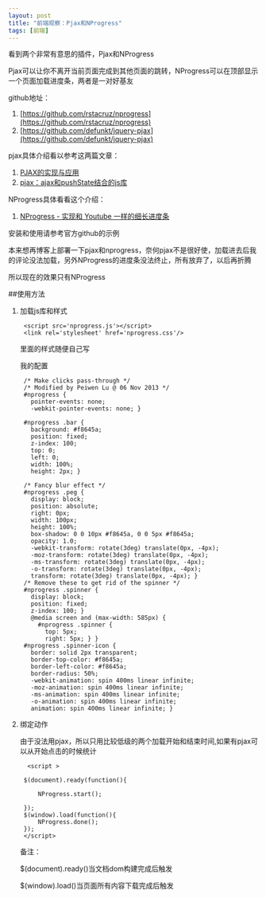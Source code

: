 ```yaml
---
layout: post
title: "前端观察：Pjax和NProgress"
tags: [前端]
---
```


看到两个非常有意思的插件，Pjax和NProgress

Pjax可以让你不离开当前页面完成到其他页面的跳转，NProgress可以在顶部显示一个页面加载进度条，两者是一对好基友

github地址：

1. [https://github.com/rstacruz/nprogress](https://github.com/rstacruz/nprogress)
2. [https://github.com/defunkt/jquery-pjax](https://github.com/defunkt/jquery-pjax)


pjax具体介绍看以参考这两篇文章：

1. [PJAX的实现与应用](http://www.cnblogs.com/hustskyking/p/history-api-in-html5.html)
2. [pjax：ajax和pushState结合的js库](http://www.welefen.com/pjax-for-ajax-and-pushstate.html)

NProgress具体看看这个介绍：

1. [NProgress - 实现和 Youtube 一样的细长进度条](http://c7sky.com/nprogress.html)

安装和使用请参考官方github的示例

本来想再博客上部署一下pjax和nprogress，奈何pjax不是很好使，加载进去后我的评论没法加载，另外NProgress的进度条没法终止，所有放弃了，以后再折腾

所以现在的效果只有NProgress

##使用方法


1. 加载js库和样式

		<script src='nprogress.js'></script>
		<link rel='stylesheet' href='nprogress.css'/>
	
	里面的样式随便自己写
		
	我的配置
		
		/* Make clicks pass-through */
		/* Modified by Peiwen Lu @ 06 Nov 2013 */
		#nprogress {
		  pointer-events: none;
		  -webkit-pointer-events: none; }
		
		#nprogress .bar {
		  background: #f8645a;
		  position: fixed;
		  z-index: 100;
		  top: 0;
		  left: 0;
		  width: 100%;
		  height: 2px; }
		
		/* Fancy blur effect */
		#nprogress .peg {
		  display: block;
		  position: absolute;
		  right: 0px;
		  width: 100px;
		  height: 100%;
		  box-shadow: 0 0 10px #f8645a, 0 0 5px #f8645a;
		  opacity: 1.0;
		  -webkit-transform: rotate(3deg) translate(0px, -4px);
		  -moz-transform: rotate(3deg) translate(0px, -4px);
		  -ms-transform: rotate(3deg) translate(0px, -4px);
		  -o-transform: rotate(3deg) translate(0px, -4px);
		  transform: rotate(3deg) translate(0px, -4px); }
		/* Remove these to get rid of the spinner */
		#nprogress .spinner {
		  display: block;
		  position: fixed;
		  z-index: 100; }
		  @media screen and (max-width: 585px) {
		    #nprogress .spinner {
		      top: 5px;
		      right: 5px; } }
		#nprogress .spinner-icon {
		  border: solid 2px transparent;
		  border-top-color: #f8645a;
		  border-left-color: #f8645a;
		  border-radius: 50%;
		  -webkit-animation: spin 400ms linear infinite;
		  -moz-animation: spin 400ms linear infinite;
		  -ms-animation: spin 400ms linear infinite;
		  -o-animation: spin 400ms linear infinite;
		  animation: spin 400ms linear infinite; }
2. 绑定动作

	 由于没法用pjax，所以只用比较低级的两个加载开始和结束时间,如果有pjax可以从开始点击的时候统计
	 
		 <script >
		
		$(document).ready(function(){
		
		    NProgress.start();
		  
		});
		$(window).load(function(){
		    NProgress.done();
		});
		</script>
	
	备注：
		
	$(document).ready()当文档dom构建完成后触发
	
	$(window).load()当页面所有内容下载完成后触发